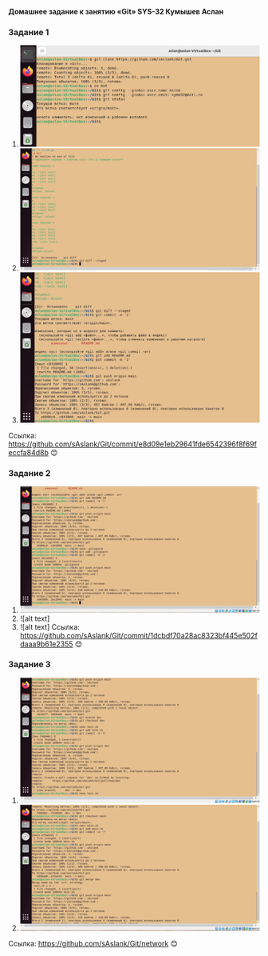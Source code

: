 **Домашнее задание к занятию «Git» SYS-32 Кумышев Аслан**

### Задание 1

1. ![alt text](https://github.com/sAslank/07/blob/main/1.jpg)
2. ![alt text](https://github.com/sAslank/07/blob/main/2.jpg)
3. ![alt text](https://github.com/sAslank/07/blob/main/3.jpg)

Ссылка:
https://github.com/sAslank/Git/commit/e8d09e1eb29641fde6542396f8f69feccfa84d8b :blush:

### Задание 2

1. ![alt text](https://github.com/sAslank/07/blob/main/2.1.jpg)
2. ![alt text]
3. ![alt text]
Ссылка:
https://github.com/sAslank/Git/commit/1dcbdf70a28ac8323bf445e502fdaaa9b61e2355 :blush:

### Задание 3

1. ![alt text](https://github.com/sAslank/07/blob/main/3.1.jpg)
2. ![alt text](https://github.com/sAslank/07/blob/main/3.2.jpg)

Ссылка:
https://github.com/sAslank/Git/network :blush:
